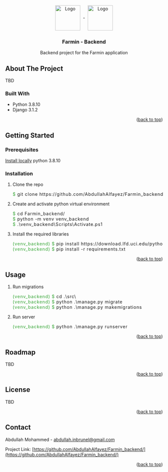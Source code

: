 <a name="readme-top"></a>

<!-- PROJECT LOGO -->
<br />
<div align="center">
  <img src="https://upload.wikimedia.org/wikipedia/commons/c/c3/Python-logo-notext.svg" alt="Logo" width="80" height="80">
  <span style="padding:0 5px;position:relative;top:-35px;">-</span>
  <img src="https://upload.wikimedia.org/wikipedia/commons/7/75/Django_logo.svg" alt="Logo" height="80">

  <h3 align="center">Farmin - Backend</h3>

  <p align="center">
    Backend project for the Farmin application
</div>

<!-- ABOUT THE PROJECT -->
## About The Project

TBD


### Built With

* Python 3.8.10
* Django 3.1.2

<p align="right">(<a href="#readme-top">back to top</a>)</p>



<!-- GETTING STARTED -->
## Getting Started


### Prerequisites

[Install locally](https://www.python.org/downloads/) python 3.8.10

### Installation

1. Clone the repo

   <pre style="font-family:inherit;letter-spacing:1px">
   <span style="color:#50b150; font-weight:500; user-select:none;">$ </span>git clone https://github.com/AbdullahAlfayez/Farmin_backend.git
   </pre>
   
2. Create and activate python virtual environment

   <pre style="font-family:inherit;letter-spacing:1px">
   <span style="color:#50b150; font-weight:500; user-select:none;">$ </span>cd Farmin_backend/
   <span style="color:#50b150; font-weight:500; user-select:none;">$ </span>python -m venv venv_backend
   <span style="color:#50b150; font-weight:500; user-select:none;">$ </span>.\venv_backend\Scripts\Activate.ps1
   </pre>

3. Install the required libraries

   <pre style="font-family:inherit;letter-spacing:1px">
   <span style="color:#50b150; font-weight:500; user-select:none;">(venv_backend) $ </span>pip install https://download.lfd.uci.edu/pythonlibs/archived/GDAL-3.4.3-cp38-cp38-win_amd64.whl
   <span style="color:#50b150; font-weight:500; user-select:none;">(venv_backend) $ </span>pip install -r requirements.txt
   </pre>

<p align="right">(<a href="#readme-top">back to top</a>)</p>



<!-- USAGE EXAMPLES -->
## Usage

1. Run migrations

   <pre style="font-family:inherit;letter-spacing:1px">
   <span style="color:#50b150; font-weight:500; user-select:none;">(venv_backend) $ </span>cd .\src\
   <span style="color:#50b150; font-weight:500; user-select:none;">(venv_backend) $ </span>python .\manage.py migrate
   <span style="color:#50b150; font-weight:500; user-select:none;">(venv_backend) $ </span>python .\manage.py makemigrations
   </pre>

2. Run server

   <pre style="font-family:inherit;letter-spacing:1px">
   <span style="color:#50b150; font-weight:500; user-select:none;">(venv_backend) $ </span>python .\manage.py runserver
   </pre>

<p align="right">(<a href="#readme-top">back to top</a>)</p>



<!-- ROADMAP -->
## Roadmap

TBD

<p align="right">(<a href="#readme-top">back to top</a>)</p>



<!-- LICENSE -->
## License

TBD

<p align="right">(<a href="#readme-top">back to top</a>)</p>



<!-- CONTACT -->
## Contact

Abdullah Mohammed - abdullah.inbrunel@gmail.com

Project Link: [https://github.com/AbdullahAlfayez/Farmin_backend/](https://github.com/AbdullahAlfayez/Farmin_backend/)

<p align="right">(<a href="#readme-top">back to top</a>)</p>


<!-- MARKDOWN LINKS & IMAGES -->
<!-- https://www.markdownguide.org/basic-syntax/#reference-style-links -->
[Python-url]: https://upload.wikimedia.org/wikipedia/commons/c/c3/Python-logo-notext.svg
